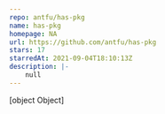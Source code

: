 ```yaml
---
repo: antfu/has-pkg
name: has-pkg
homepage: NA
url: https://github.com/antfu/has-pkg
stars: 17
starredAt: 2021-09-04T18:10:13Z
description: |-
    null
---
```


[object Object]
